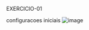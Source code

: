EXERCICIO-01

configuracoes iniciais
![image](https://github.com/user-attachments/assets/80862a9e-a707-4a69-ba4d-8d929389dc9c)
